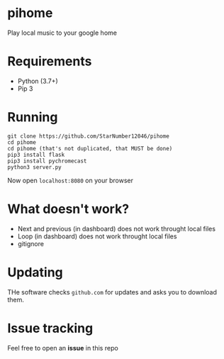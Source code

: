 # pihome
Play local music to your google home

# Requirements
- Python (3.7+)
- Pip 3

# Running
```
git clone https://github.com/StarNumber12046/pihome
cd pihome
cd pihome (that's not duplicated, that MUST be done)
pip3 install flask
pip3 install pychromecast
python3 server.py
```
Now open `localhost:8080` on your browser

# What doesn't work?
- Next and previous (in dashboard) does not work throught local files
- Loop (in dashboard) does not work throught local files
- gitignore

# Updating
THe software checks `github.com` for updates and asks you to download them.

# Issue tracking
Feel free to open an **issue** in this repo

